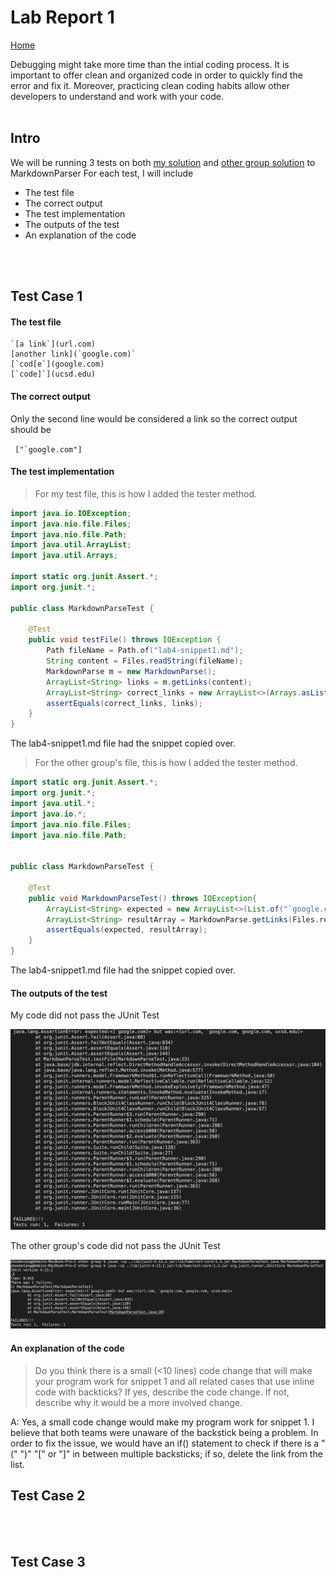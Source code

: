 # Lab Report 1

[Home](https://adironene.github.io/CSE15l/index.html) 

Debugging might take more time than the intial coding process. It is important to offer clean and organized code in order to quickly find the error and fix it. Moreover, practicing clean coding habits allow other developers to understand and work with your code.
 <br/><br/>

## Intro

We will be running 3 tests on both [my solution](https://github.com/adironene/markdown-parser) and [other group solution](https://github.com/Combobyte/markdown-parser) to MarkdownParser For each test, I will include
- The test file
- The correct output
- The test implementation
- The outputs of the test
- An explanation of the code

<br/><br/>

## Test Case 1

#### The test file
```
`[a link`](url.com)
[another link](`google.com)`
[`cod[e`](google.com)
[`code]`](ucsd.edu)
```

#### The correct output

Only the second line would be considered a link so the correct output should be

``` ["`google.com"]```

#### The test implementation

> For my test file, this is how I added the tester method.

```java
import java.io.IOException;
import java.nio.file.Files;
import java.nio.file.Path;
import java.util.ArrayList;
import java.util.Arrays;

import static org.junit.Assert.*;
import org.junit.*;

public class MarkdownParseTest {

    @Test
    public void testFile() throws IOException {
        Path fileName = Path.of("lab4-snippet1.md");
        String content = Files.readString(fileName);
        MarkdownParse m = new MarkdownParse();
        ArrayList<String> links = m.getLinks(content);
        ArrayList<String> correct_links = new ArrayList<>(Arrays.asList("`google.com"));
        assertEquals(correct_links, links);
    }
}
```

The lab4-snippet1.md file had the snippet copied over.

> For the other group's file, this is how I added the tester method.

```java
import static org.junit.Assert.*;
import org.junit.*;
import java.util.*;
import java.io.*;
import java.nio.file.Files;
import java.nio.file.Path;


public class MarkdownParseTest {

    @Test
    public void MarkdownParseTest() throws IOException{
        ArrayList<String> expected = new ArrayList<>(List.of("`google.com"));
        ArrayList<String> resultArray = MarkdownParse.getLinks(Files.readString(Path.of("lab4-snippet1.md")));
        assertEquals(expected, resultArray);
    }
}
```

The lab4-snippet1.md file had the snippet copied over.

#### The outputs of the test

My code did not pass the JUnit Test

![image](images/Lab4/snippet1_my.png)

The other group's code did not pass the JUnit Test

![image](images/Lab4/snippet1_other.png)

#### An explanation of the code

> Do you think there is a small (<10 lines) code change that will make your program work for snippet 1 and all related cases that use inline code with backticks? If yes, describe the code change. If not, describe why it would be a more involved change.


A: Yes, a small code change would make my program work for snippet 1. I believe that both teams were unaware of the backstick being a problem. In order to fix the issue, we would have an if() statement to check if there is a "(" ")" "[" or "]" in between multiple backsticks; if so, delete the link from the list.

## Test Case 2
<br/><br/>

## Test Case 3